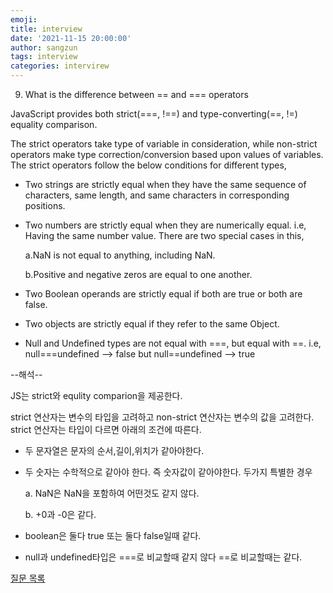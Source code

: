 ```yaml
---
emoji: 
title: interview 
date: '2021-11-15 20:00:00'
author: sangzun
tags: interview
categories: intervirew
---
```


9. What is the difference between == and === operators

JavaScript provides both strict(===, !==) and type-converting(==, !=) equality comparison. 

The strict operators take type of variable in consideration, while non-strict operators make type correction/conversion based upon values of variables. The strict operators follow the below conditions for different types,


- Two strings are strictly equal when they have the same sequence of characters, same length, and same characters in corresponding positions.


- Two numbers are strictly equal when they are numerically equal. i.e, Having the same number value. There are two special cases in this,

  a.NaN is not equal to anything, including NaN.

  b.Positive and negative zeros are equal to one another.

- Two Boolean operands are strictly equal if both are true or both are false.

- Two objects are strictly equal if they refer to the same Object.

- Null and Undefined types are not equal with ===, but equal with ==. i.e, null===undefined --> false but null==undefined --> true

--해석--

JS는 strict와 equlity comparion을 제공한다.

strict 연산자는 변수의 타입을 고려하고 non-strict 연산자는 변수의 값을 고려한다. strict 연산자는 타입이 다르면 아래의 조건에 따른다.

- 두 문자열은 문자의 순서,길이,위치가 같아야한다.

- 두 숫자는 수학적으로 같아야 한다. 즉 숫자값이 같아야한다. 두가지 특별한 경우

  a. NaN은 NaN을 포함하여 어떤것도 같지 않다.

  b. +0과 -0은 같다.

- boolean은 둘다 true 또는 둘다 false일때 같다.

- null과 undefined타입은 ===로 비교할때 같지 않다 ==로 비교할때는 같다.

<a href="https://github.com/sudheerj/javascript-interview-questions">질문 목록